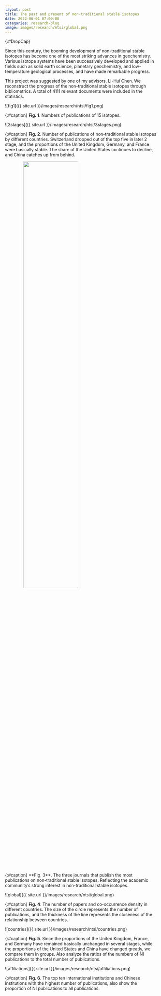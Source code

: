 ```yaml
---
layout: post
title: The past and present of non-traditional stable isotopes
date: 2022-06-01 07:00:00
categories: research-blog
image: images/research/ntsi/global.png
---
```


{:#DropCap}
<!-- adding {:#DropCap} above will make first letter of first word CAPITAL and Large -->Since this century, the booming development of non-traditional stable isotopes has become one of the most striking advances in geochemistry. Various isotope systems have been successively developed and applied in fields such as solid earth science, planetary geochemistry, and low-temperature geological processes, and have made remarkable progress.

This project was suggested by one of my advisors, Li-Hui Chen. We reconstruct the progress of the non-traditional stable isotopes through bibliometrics. A total of 4111 relevant documents were included in the statistics.

![fig1]({{ site.url }}/images/research/ntsi/fig1.png)

{:#caption}
**Fig. 1**. Numbers of publications of 15 isotopes.

![3stages]({{ site.url }}/images/research/ntsi/3stages.png)

{:#caption}
**Fig. 2**. Number of publications of non-traditional stable isotopes by different countries. Switzerland dropped out of the top five in later 2 stage, and the proportions of the United Kingdom, Germany, and France were basically stable. The share of the United States continues to decline, and China catches up from behind.

<div class="img-parent">
  <img src="{{ site.url }}/images/research/ntsi/journals.png" style="text-align:center; width:60%; height:60%;">
</div>
{:#caption}
**Fig. 3**. The three journals that publish the most publications on non-traditional stable isotopes. Reflecting the academic community’s strong interest in non-traditional stable isotopes.

![global]({{ site.url }}/images/research/ntsi/global.png)

{:#caption}
**Fig. 4**. The number of papers and co-occurrence density in different countries. The size of the circle represents the number of publications, and the thickness of the line represents the closeness of the relationship between countries.

![countries]({{ site.url }}/images/research/ntsi/countries.png)

{:#caption}
**Fig. 5**. Since the proportions of the United Kingdom, France, and Germany have remained basically unchanged in several stages, while the proportions of the United States and China have changed greatly, we compare them in groups. Also analyze the ratios of the numbers of NI publications to the total number of publications.

![affiliations]({{ site.url }}/images/research/ntsi/affiliations.png)

{:#caption}
**Fig. 6**. The top ten international institutions and Chinese institutions with the highest number of publications, also show the proportion of NI publications to all publications.
